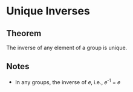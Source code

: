 # Unique Inverses

## Theorem

The inverse of any element of a group is unique.

## Notes

- In any groups, the inverse of 𝑒, i.e., 𝑒<sup>-1</sup> = 𝑒